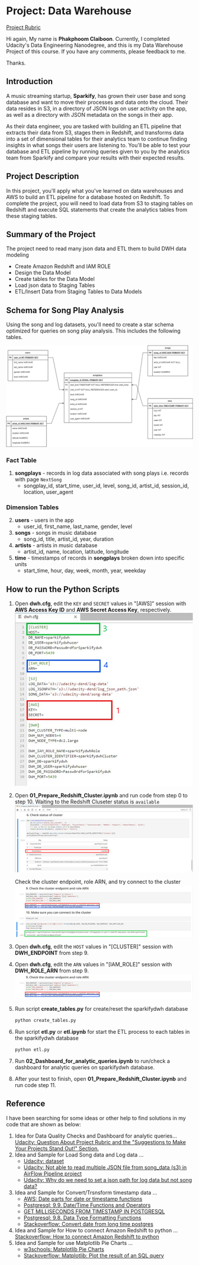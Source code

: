# Project: Data Warehouse

[Project Rubric](https://review.udacity.com/#!/rubrics/2501/view)

Hi again, My name is **Phakphoom Claiboon**. Currently, I completed Udacity's Data Engineering Nanodegree, and this is my Data Warehouse Project of this course.
If you have any comments, please feedback to me.

Thanks.

## Introduction
A music streaming startup, **Sparkify**, has grown their user base and song database and want to move their processes and data onto the cloud. Their data resides in S3, in a directory of JSON logs on user activity on the app, as well as a directory with JSON metadata on the songs in their app.

As their data engineer, you are tasked with building an ETL pipeline that extracts their data from S3, stages them in Redshift, and transforms data into a set of dimensional tables for their analytics team to continue finding insights in what songs their users are listening to. You'll be able to test your database and ETL pipeline by running queries given to you by the analytics team from Sparkify and compare your results with their expected results.

## Project Description
In this project, you'll apply what you've learned on data warehouses and AWS to build an ETL pipeline for a database hosted on Redshift. To complete the project, you will need to load data from S3 to staging tables on Redshift and execute SQL statements that create the analytics tables from these staging tables.


## Summary of the Project
The project need to read many json data and ETL them to build DWH data modeling
- Create Amazon Redshift and IAM ROLE
- Design the Data Model
- Create tables for the Data Model
- Load json data to Staging Tables
- ETL/Insert Data from Staging Tables to Data Models

## Schema for Song Play Analysis
Using the song and log datasets, you'll need to create a star schema optimized for queries on song play analysis. This includes the following tables.

![Sparkify_DW_Design](images/Sparkify_DW_Design.drawio.png)

### Fact Table
1. **songplays** - records in log data associated with song plays i.e. records with page `NextSong`
    - songplay_id, start_time, user_id, level, song_id, artist_id, session_id, location, user_agent

### Dimension Tables
2. **users** - users in the app
    - user_id, first_name, last_name, gender, level
3. **songs** - songs in music database
    - song_id, title, artist_id, year, duration
4. **artists** - artists in music database
    - artist_id, name, location, latitude, longitude
5. **time** - timestamps of records in **songplays** broken down into specific units
    - start_time, hour, day, week, month, year, weekday

## How to run the Python Scripts

1. Open **dwh.cfg**, edit the `KEY` and `SECRET` values in "[AWS]" session with **AWS Access Key ID** and **AWS Secret Access Key**, respectively.
![1_dwh_cfg_prepare1](images/1_dwh_cfg_prepare1.png)


2. Open **01_Prepare_Redshift_Cluster.ipynb** and run code from step 0 to step 10. 
    Waiting to the Redshift Cluseter status is `available`
![2_check_status_cluster1](images/2_check_status_cluster1.png)


    Check the cluster endpoint, role ARN, and try connect to the cluster
![3_check_endpoint_role_connection1](images/3_check_endpoint_role_connection1.png)


3. Open **dwh.cfg**, edit the `HOST` values in "[CLUSTER]" session with **DWH_ENDPOINT** from step 9.
4. Open **dwh.cfg**, edit the `ARN` values in "[IAM_ROLE]" session with **DWH_ROLE_ARN** from step 9.
![4_check_endpoint_role_1](images/4_check_endpoint_role_1.png)


5. Run script **create_tables.py** for create/reset the sparkifydwh database

    ``` bash
    python create_tables.py
    ```


6. Run script **etl.py** or **etl.ipynb** for start the ETL process to each tables in the sparkifydwh database

    ``` bash
    python etl.py
    ```


7. Run **02_Dashboard_for_analytic_queries.ipynb** to run/check a dashboard for analytic queries on sparkifydwh database.

8. After your test to finish, open **01_Prepare_Redshift_Cluster.ipynb** and run code step 11. 

## Reference

I have been searching for some ideas or other help to find solutions in my code that are shown as below:

1. Idea for Data Quality Checks and Dashboard for analytic queries... [Udacity: Question About Project Rubric and the "Suggestions to Make Your Projects Stand Out!" Section.](https://knowledge.udacity.com/questions/167872)
2. Idea and Sample for Load Song data and Log data ... 
    - [Udacity: dataset](https://knowledge.udacity.com/questions/672637)
    - [Udacity: Not able to read multiple JSON file from song_data (s3) in AirFlow Pipeline project](https://knowledge.udacity.com/questions/51254)
    - [Udacity: Why do we need to set a json path for log data but not song data?](https://knowledge.udacity.com/questions/144884)
3. Idea and Sample for Convert/Trsnsform timestamp data ... 
    - [AWS: Date parts for date or timestamp functions](https://docs.aws.amazon.com/redshift/latest/dg/r_Dateparts_for_datetime_functions.html)
    - [Postgresql: 9.9. Date/Time Functions and Operators](https://www.postgresql.org/docs/10/functions-datetime.html#FUNCTIONS-DATETIME-TABLE)
    - [GET MILLISECONDS FROM TIMESTAMP IN POSTGRESQL](https://www.datasciencemadesimple.com/get-milliseconds-from-timestamp-in-postgresql/)
    - [Postgresql: 9.8. Data Type Formatting Functions](https://www.postgresql.org/docs/10/functions-formatting.html)
    - [Stackoverflow: Convert date from long time postgres](https://stackoverflow.com/questions/7872720/convert-date-from-long-time-postgres)
4. Idea and Sample for How to connect Amazon Redshift to python ... [Stackoverflow: How to connect Amazon Redshift to python](https://stackoverflow.com/questions/45212281/how-to-connect-amazon-redshift-to-python/45213674)
5. Idea and Sample for use Matplotlib Pie Charts ... 
    - [w3schools: Matplotlib Pie Charts](https://www.w3schools.com/python/matplotlib_pie_charts.asp)
    - [Stackoverflow: Matplotlib: Plot the result of an SQL query](https://stackoverflow.com/questions/30979962/matplotlib-plot-the-result-of-an-sql-query)